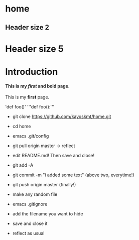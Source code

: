 # home

## Header size 2
# Header size 5

# Introduction
#### This is my *first* and **bold** page.
This is my **first** page.


'def foo()'
'''def foo():'''

* git clone https://github.com/kayoskmt/home.git
* cd home
* emacs .git/config
* git pull origin master -> reflect 

* edit README.md! Then save and close!

* git add -A
* git commit -m "i added some text"
(above two, everytime!)
* git push origin master (finally!)


* make any random file
* emacs .gitignore
* add the filename you want to hide
* save and close it
* reflect as usual